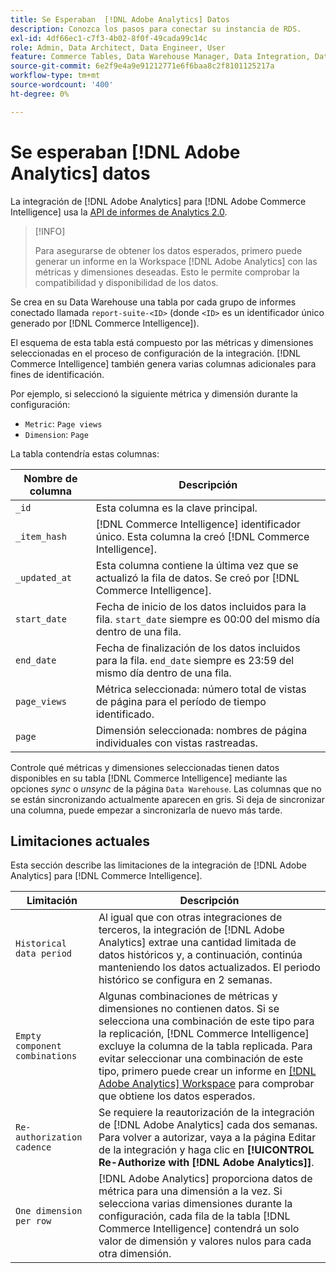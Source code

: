 ```yaml
---
title: Se Esperaban  [!DNL Adobe Analytics] Datos
description: Conozca los pasos para conectar su instancia de RDS.
exl-id: 4df66ec1-c7f3-4b02-8f0f-49cada99c14c
role: Admin, Data Architect, Data Engineer, User
feature: Commerce Tables, Data Warehouse Manager, Data Integration, Data Import/Export
source-git-commit: 6e2f9e4a9e91212771e6f6baa8c2f8101125217a
workflow-type: tm+mt
source-wordcount: '400'
ht-degree: 0%

---
```


# Se esperaban [!DNL Adobe Analytics] datos

La integración de [!DNL Adobe Analytics] para [!DNL Adobe Commerce Intelligence] usa la [API de informes de Analytics 2.0](https://developer.adobe.com/analytics-apis/docs/2.0/#!AdobeDocs/analytics-2.0-apis/master/README.md).

>[!INFO]
>
>Para asegurarse de obtener los datos esperados, primero puede generar un informe en la Workspace [!DNL Adobe Analytics] con las métricas y dimensiones deseadas. Esto le permite comprobar la compatibilidad y disponibilidad de los datos.

Se crea en su Data Warehouse una tabla por cada grupo de informes conectado llamada `report-suite-<ID>` (donde `<ID>` es un identificador único generado por [!DNL Commerce Intelligence]).

El esquema de esta tabla está compuesto por las métricas y dimensiones seleccionadas en el proceso de configuración de la integración. [!DNL Commerce Intelligence] también genera varias columnas adicionales para fines de identificación.

Por ejemplo, si seleccionó la siguiente métrica y dimensión durante la configuración:
- `Metric`: `Page views`
- `Dimension`: `Page`

La tabla contendría estas columnas:

| Nombre de columna | Descripción |
| --- | --- |
| `_id` | Esta columna es la clave principal. |
| `_item_hash` | [!DNL Commerce Intelligence] identificador único. Esta columna la creó [!DNL Commerce Intelligence]. |
| `_updated_at` | Esta columna contiene la última vez que se actualizó la fila de datos. Se creó por [!DNL Commerce Intelligence]. |
| `start_date` | Fecha de inicio de los datos incluidos para la fila. `start_date` siempre es 00:00 del mismo día dentro de una fila. |
| `end_date` | Fecha de finalización de los datos incluidos para la fila. `end_date` siempre es 23:59 del mismo día dentro de una fila. |
| `page_views` | Métrica seleccionada: número total de vistas de página para el período de tiempo identificado. |
| `page` | Dimensión seleccionada: nombres de página individuales con vistas rastreadas. |

Controle qué métricas y dimensiones seleccionadas tienen datos disponibles en su tabla [!DNL Commerce Intelligence] mediante las opciones *sync* o *unsync* de la página `Data Warehouse`. Las columnas que no se están sincronizando actualmente aparecen en gris. Si deja de sincronizar una columna, puede empezar a sincronizarla de nuevo más tarde.

## Limitaciones actuales

Esta sección describe las limitaciones de la integración de [!DNL Adobe Analytics] para [!DNL Commerce Intelligence].

| Limitación | Descripción |
| --- | --- |
| `Historical data period` | Al igual que con otras integraciones de terceros, la integración de [!DNL Adobe Analytics] extrae una cantidad limitada de datos históricos y, a continuación, continúa manteniendo los datos actualizados. El periodo histórico se configura en 2 semanas. |
| `Empty component combinations` | Algunas combinaciones de métricas y dimensiones no contienen datos. Si se selecciona una combinación de este tipo para la replicación, [!DNL Commerce Intelligence] excluye la columna de la tabla replicada. Para evitar seleccionar una combinación de este tipo, primero puede crear un informe en [[!DNL Adobe Analytics] Workspace](https://experienceleague.adobe.com/docs/analytics/analyze/analysis-workspace/home.html) para comprobar que obtiene los datos esperados. |
| `Re-authorization cadence` | Se requiere la reautorización de la integración de [!DNL Adobe Analytics] cada dos semanas. Para volver a autorizar, vaya a la página Editar de la integración y haga clic en **[!UICONTROL Re-Authorize with [!DNL Adobe Analytics]]**. |
| `One dimension per row` | [!DNL Adobe Analytics] proporciona datos de métrica para una dimensión a la vez. Si selecciona varias dimensiones durante la configuración, cada fila de la tabla [!DNL Commerce Intelligence] contendrá un solo valor de dimensión y valores nulos para cada otra dimensión. |
